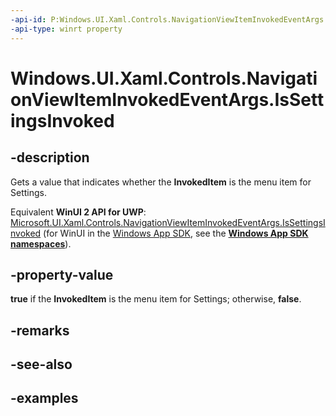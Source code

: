 ```yaml
---
-api-id: P:Windows.UI.Xaml.Controls.NavigationViewItemInvokedEventArgs.IsSettingsInvoked
-api-type: winrt property
---
```


<!-- Property syntax.
public bool IsSettingsInvoked { get; }
-->

# Windows.UI.Xaml.Controls.NavigationViewItemInvokedEventArgs.IsSettingsInvoked

## -description

Gets a value that indicates whether the **InvokedItem** is the menu item for Settings.

Equivalent **WinUI 2 API for UWP**: [Microsoft.UI.Xaml.Controls.NavigationViewItemInvokedEventArgs.IsSettingsInvoked](/windows/winui/api/microsoft.ui.xaml.controls.navigationviewiteminvokedeventargs.issettingsinvoked) (for WinUI in the [Windows App SDK](/windows/apps/windows-app-sdk/), see the **[Windows App SDK namespaces](/windows/windows-app-sdk/api/winrt/)**).

## -property-value

**true** if the **InvokedItem** is the menu item for Settings; otherwise, **false**.

## -remarks

## -see-also

## -examples

